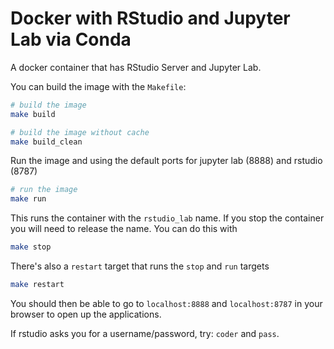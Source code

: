 # Docker with RStudio and Jupyter Lab via Conda

A docker container that has RStudio Server and Jupyter Lab.

You can build the image with the `Makefile`:

```bash
# build the image
make build

# build the image without cache
make build_clean
```

Run the image and using the default ports for jupyter lab (8888) and rstudio (8787)

```bash
# run the image
make run
```

This runs the container with the `rstudio_lab` name.
If you stop the container you will need to release the name.
You can do this with

```bash
make stop
```

There's also a `restart` target that runs the `stop` and `run` targets

```bash
make restart
```

You should then be able to go to `localhost:8888` and `localhost:8787` in your browser to open up the applications.

If rstudio asks you for a username/password, try: `coder` and `pass`.
